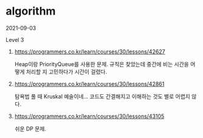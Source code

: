 # algorithm

2021-09-03

Level 3

1. https://programmers.co.kr/learn/courses/30/lessons/42627

   Heap이랑 PriorityQueue를 사용한 문제. 규칙은 찾았는데 중간에 비는 시간을 어떻게 처리할 지 고민하다가 시간이 걸렸다.

2. https://programmers.co.kr/learn/courses/30/lessons/42861

   탐욕법 풀 때 Kruskal 예술이네... 코드도 간결해지고 이해하는 것도 별로 어렵지 않다.

3. https://programmers.co.kr/learn/courses/30/lessons/43105

   쉬운 DP 문제.